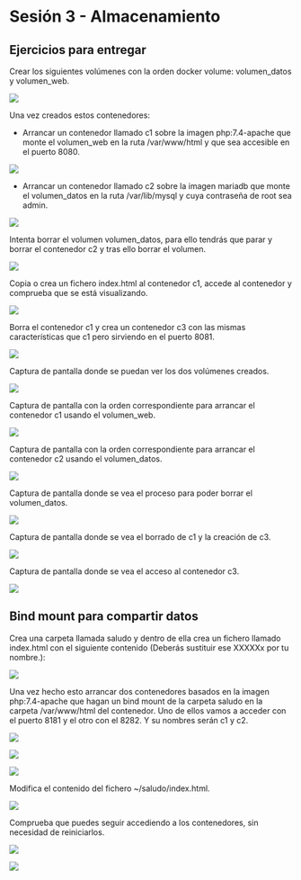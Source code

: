 # Sesión 3 - Almacenamiento

## Ejercicios para entregar

Crear los siguientes volúmenes con la orden docker volume: volumen_datos y volumen_web.

![](/imagenes/C15.png)

Una vez creados estos contenedores:

- Arrancar un contenedor llamado c1 sobre la imagen php:7.4-apache que monte el volumen_web en la ruta /var/www/html y que sea accesible en el puerto 8080.

![](/imagenes/C16.png)

- Arrancar un contenedor llamado c2 sobre la imagen mariadb que monte el volumen_datos en la ruta /var/lib/mysql y cuya contraseña de root sea admin.

![](/imagenes/C17.png)


Intenta borrar el volumen volumen_datos, para ello tendrás que parar y borrar el contenedor c2 y tras ello borrar el volumen.

![](/imagenes/C18.png)

Copia o crea un fichero index.html al contenedor c1, accede al contenedor y comprueba que se está visualizando.

![](/imagenes/C19.png)

Borra el contenedor c1 y crea un contenedor c3 con las mismas características que c1 pero sirviendo en el puerto 8081.

![](/imagenes/C20.png)


Captura de pantalla donde se puedan ver los dos volúmenes creados.

![](/imagenes/C21.png)

Captura de pantalla con la orden correspondiente para arrancar el contenedor c1 usando el volumen_web.

![](/imagenes/C22.png)

Captura de pantalla con la orden correspondiente para arrancar el contenedor c2 usando el volumen_datos.

![](/imagenes/C23.png)

Captura de pantalla donde se vea el proceso para poder borrar el volumen_datos.

![](/imagenes/C24.png)

Captura de pantalla donde se vea el borrado de c1 y la creación de c3.

![](/imagenes/C25.png)

Captura de pantalla donde se vea el acceso al contenedor c3.

![](/imagenes/C26.png)


## Bind mount para compartir datos

Crea una carpeta llamada saludo y dentro de ella crea un fichero llamado index.html con el siguiente contenido (Deberás sustituir ese XXXXXx por tu nombre.):

![](/imagenes/C27.png)

Una vez hecho esto arrancar dos contenedores basados en la imagen php:7.4-apache que hagan un bind mount de la carpeta saludo en la carpeta /var/www/html del contenedor. Uno de ellos vamos a acceder con el puerto 8181 y el otro con el 8282. Y su nombres serán c1 y c2.

![](/imagenes/C28.png)

![](/imagenes/C29.png)

![](/imagenes/C30.png)

Modifica el contenido del fichero ~/saludo/index.html.

![](/imagenes/C31.png)

Comprueba que puedes seguir accediendo a los contenedores, sin necesidad de reiniciarlos.

![](/imagenes/C32.png)

![](/imagenes/C33.png)

